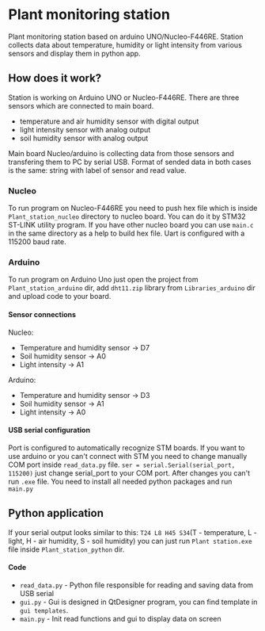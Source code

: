 # Plant monitoring station
Plant monitoring station based on arduino UNO/Nucleo-F446RE. Station collects data about temperature, humidity or light intensity from various sensors and display them in python app.

## How does it work? 
Station is working on Arduino UNO or Nucleo-F446RE. There are three sensors which are connected to main board.
* temperature and air humidity sensor with digital output
* light intensity sensor with analog output
* soil humidity sensor with analog output 

Main board Nucleo/arduino is collecting data from those sensors and transfering them to PC by serial USB. Format of sended data in both cases is the same: string with label of sensor and read value.

### Nucleo
To run program on Nucleo-F446RE you need to push hex file which is inside `Plant_station_nucleo` directory to nucleo board.
You can do it by STM32 ST-LINK utility program. If you have other nucleo board you can use `main.c` in the same directory as a help to build hex file. Uart is configured with a 115200 baud rate. 
 
### Arduino 
To run program on Arduino Uno just open the project from `Plant_station_arduino` dir, add `dht11.zip` library from `Libraries_arduino` dir and upload code to your board.
 
#### Sensor connections 
Nucleo: 
* Temperature and humidity sensor -> D7
* Soil humidity sensor -> A0
* Light intensity -> A1

Arduino:
* Temperature and humidity sensor -> D3
* Soil humidity sensor -> A1
* Light intensity -> A0

#### USB serial configuration
Port is configured to automatically recognize STM boards. If you want to use arduino or you can't connect with STM you need to change manually COM port inside `read_data.py` file. `ser = serial.Serial(serial_port, 115200)` just change serial_port to your COM port. 
After changes you can't run `.exe` file. You need to install all needed python packages and run `main.py`
## Python application
If your serial output looks similar to this: 
`T24 L8 H45 S34`(T - temperature, L - light, H - air humidity, S - soil humidity) you can just run `Plant station.exe` file inside `Plant_station_python` dir.

#### Code 
* `read_data.py` - Python file responsible for reading and saving data from USB serial
* `gui.py` - Gui is designed in QtDesigner program, you can find template in `gui templates`.
* `main.py` - Init read functions and gui to display data on screen     

